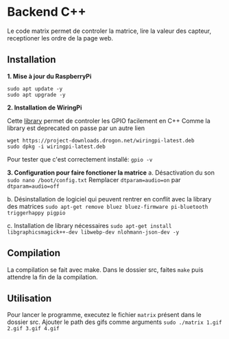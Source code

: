 # Backend C++

Le code matrix permet de controler la matrice, lire la valeur des capteur, receptioner les ordre de la page web.

## Installation

**1. Mise à jour du RaspberryPi**
```
sudo apt update -y
sudo apt upgrade -y
```

**2. Installation de WiringPi**

Cette [library](https://github.com/WiringPi/WiringPi) permet de controler les GPIO facilement en C++
Comme la library est deprecated on passe par un autre lien

```
wget https://project-downloads.drogon.net/wiringpi-latest.deb
sudo dpkg -i wiringpi-latest.deb
```

Pour tester que c'est correctement installé:
`gpio -v`

**3. Configuration pour faire fonctioner la matrice**
a. Désactivation du son
    ```sudo nano /boot/config.txt```
    Remplacer `dtparam=audio=on` par `dtparam=audio=off`
    
b. Désinstallation de logiciel qui peuvent rentrer en conflit avec la library des matrices
    `sudo apt-get remove bluez bluez-firmware pi-bluetooth triggerhappy pigpio`

c. Installation de library nécessaires
    `sudo apt-get install libgraphicsmagick++-dev libwebp-dev nlohmann-json-dev -y`

## Compilation
La compilation se fait avec make.
Dans le dossier src, faites `make` puis attendre la fin de la compilation.

## Utilisation
Pour lancer le programme, executez le fichier `matrix` présent dans le dossier src. Ajouter le path des gifs comme arguments
`sudo ./matrix 1.gif 2.gif 3.gif 4.gif` 